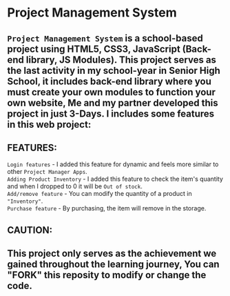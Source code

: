 # Project Management System

## `Project Management System` is a school-based project using HTML5, CSS3, JavaScript (Back-end library, JS Modules). This project serves as the last activity in my school-year in Senior High School, it includes back-end library where you must create your own modules to function your own website, Me and my partner developed this project in just 3-Days. I includes some features in this web project:

## FEATURES:
`Login features` - I added this feature for dynamic and feels more similar to other `Project Manager Apps`. <br>
`Adding Product Inventory` - I added this feature to check the item's quantity and when I dropped to 0 it will be `Out of stock`. <br>
`Add/remove feature` - You can modify the quantity of a product in `"Inventory"`. <br>
`Purchase feature` - By purchasing, the item will remove in the storage.

## CAUTION:
## This project only serves as the achievement we gained throughout the learning journey, You can "FORK" this reposity to modify or change the code.

